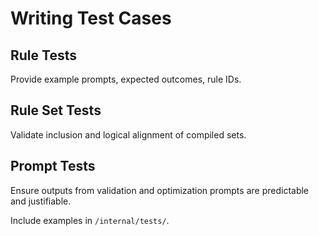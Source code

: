 # Writing Test Cases

## Rule Tests
Provide example prompts, expected outcomes, rule IDs.

## Rule Set Tests
Validate inclusion and logical alignment of compiled sets.

## Prompt Tests
Ensure outputs from validation and optimization prompts are predictable and justifiable.

Include examples in `/internal/tests/`.